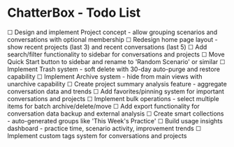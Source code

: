 # ChatterBox - Todo List


☐ Design and implement Project concept - allow grouping scenarios and conversations with optional membership
☐ Redesign home page layout - show recent projects (last 3) and recent conversations (last 5)
☐ Add search/filter functionality to sidebar for conversations and projects
☐ Move Quick Start button to sidebar and rename to 'Random Scenario' or similar
☐ Implement Trash system - soft delete with 30-day auto-purge and restore capability
☐ Implement Archive system - hide from main views with unarchive capability
☐ Create project summary analysis feature - aggregate conversation data and trends
☐ Add favorites/pinning system for important conversations and projects
☐ Implement bulk operations - select multiple items for batch archive/delete/move
☐ Add export functionality for conversation data backup and external analysis
☐ Create smart collections - auto-generated groups like 'This Week's Practice'
☐ Build usage insights dashboard - practice time, scenario activity, improvement trends
☐ Implement custom tags system for conversations and projects
